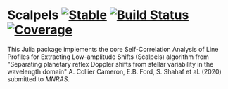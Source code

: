 # Scalpels [![Stable](https://img.shields.io/badge/docs-stable-blue.svg)](https://RvSpectML.github.io/Scalpels.jl/stable)  [![Build Status](https://github.com/RvSpectML/Scalpels.jl/workflows/CI/badge.svg)](https://github.com/RvSpectML/Scalpels.jl/actions) [![Coverage](https://codecov.io/gh/RvSpectML/Scalpels.jl/branch/master/graph/badge.svg)](https://codecov.io/gh/RvSpectML/Scalpels.jl)

This Julia package implements the core Self-Correlation Analysis of Line Profiles for Extracting Low-amplitude Shifts (Scalpels) algorithm from 
"Separating planetary reflex Doppler shifts from stellar variability in the wavelength domain" A. Collier Cameron, E.B. Ford, S. Shahaf et al. (2020) submitted to *MNRAS*.

